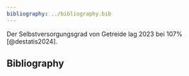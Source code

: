```yaml
---
bibliography: ../bibliography.bib
---
```


Der Selbstversorgungsgrad von Getreide lag 2023 bei 107% [@destatis2024].

## Bibliography
